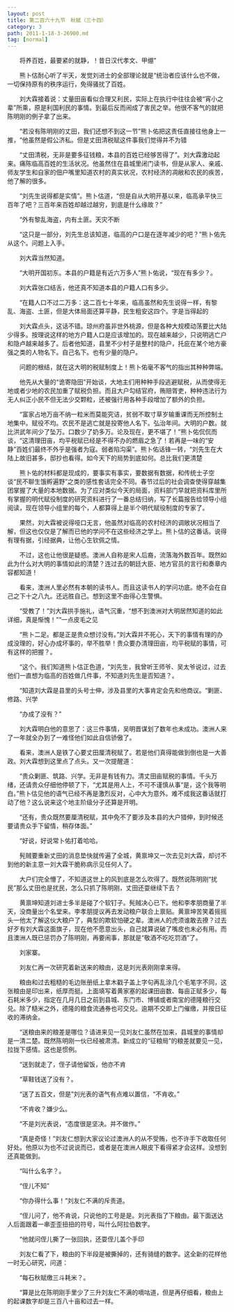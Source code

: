```yaml
---
layout: post
title: 第二百六十九节　秋赋（三十四）
category: 3
path: 2011-1-18-3-26900.md
tag: [normal]
---
```


　　将养百姓，最要紧的就静，！昔日汉代孝文、甲绷”

　　熊卜估耐心听了半天，发觉刘进士的全部理论就是“统治者应该什么也不做，一切保持原有的秩序运行，免得骚扰了百姓。

　　刘大霖接着说：丈量田亩看似合理又利民，实际上在执行中往往会被“宵小之辈”所乘，原是利国利民的事情。到最后反而闹成了害民之举。他很不客气的就把陈明刚的例子拿了出来。

　　“若没有陈明刚的丈田，我们还想不到这一节”熊卜佑把这责任直接往他身上一推，“他虽然是假公济私。但是丈田清税赋这件事我们觉得并不为错

　　“丈田清税，无非是要多征钱粮，本县的百姓已经够苦得了”。刘大霖激动起来。痛陈临高百姓的生活状况。他虽然住在县城里闭门读书，但是从家人、亲戚、师友学生和自家的佃户嘴里知道农村的真实状况，农村经济的凋敝和农民的疾苦，他了解的很多。

　　“刘先生说得都是实情”。熊卜估道，“但是自从大明开基以来，临高承平快三百年了吧？三百年来百姓却越过越穷，到底是什么缘故？”

　　“外有黎乱海盗，内有土匪。天灾不断

　　“这只是一部分，刘先生总该知道，临高的户口是在逐年减少的吧？”熊卜佑先从这个。问题上入手。

　　刘大霖当然知道。

　　“大明开国初东。本县的户籍是有近六万多人”熊卜佑说，“现在有多少？。

　　刘大霖张口结舌，他还真不知道本县的户籍人口有多少。

　　“在籍人口不过二万多：这二百七十年来，临高虽然和先生说得一样，有黎乱、海盗、土匪，但是大体局面还算平静，民生粗安这四个。字是当得起的

　　刘大霖点头，这话不错。琼州府虽非世外桃源，但是各种大规模动荡要比大陆少得多。按理说这样的地方户籍人口是应该增加的。现在越来越少，只说明逃亡户和隐卢越来越多了。后者他知道，县里不少村子是整村的隐户，托庇在某个地方豪强之类的人物名下。自己名下。也有少量的隐户。

　　问题的根结，就在这大明的税赋制度上！熊卜佑毫不客气的指出其种种弊端。

　　他先从大量的“诡寄隐田”开始谈，大地主们用种种手段逃避赋税，从而使得无地或者少地的农民加重了赋税负担。而且大户勾结官府，贿赔胥吏，种种违法行为无人纠正小民不但无法少交颗粒，还被强行用各种手段增加了额外的负担。

　　“富家占地万亩不纳一粒米而莫能究诘，贫弱不取寸草岁输重课而无所控制土地集中。赋役不均。农民不是逃亡就是投寄他人名下。弘治年间。大明的户数。就比洪武年间少了坠万。口数少了奶多万。论及现在，更不堪了！”熊卜佑侃侃而谈，“这清理田亩，均平税赋已经是不得不办的燃眉之急了！若再是一味的“安静”百姓们最终不外乎是强者为寇。弱者陷沟渠”。熊卜佑话锋一转，“刘先生在大陆上故旧甚多，邸抄也看得。如今天下的局势到底如何。总比我们更清楚

　　熊卜佑的材料都是现成的，要事实有事实，要数据有数据，和传统士子空谈“民不聊生饿孵遍野”之类的感性套话完全不同。春节过后的社会调查使得穿越集团掌握了大量的本地数据。为了应对类似今天的局面，资料部门早就把资料库里所有掌握的明代赋役制度的研究资料进行了一番总结归纳，写了长篇报告给领导小组阅读，现在领导小组里的每个，人都算得上是半个明代赋役制度的专家了。

　　果然，刘大霖被说得哑口无言，他虽然对临高的农村经济的调敞状况相当了解，但这也仅仅是了解而已他的学问不在这些经济之学上。熊卜估的这番话。说得有理有据，引经据典，让他心生钦佩之情。

　　不过，这也让他很是疑惑。澳洲人自称是宋人后裔，流落海外数百年。既然如此为什么对大明的事情如此的清楚？连过去的朝廷大臣、地方官员的言行和奏章内容都知道！

　　看来，澳洲人里必然有本朝的读书人。而且这读书人的学问功底。绝不会在自己之下十之八九。还远胜自己。想到这里不由得心生警惧。

　　“受教了！”刘大霖拱手施礼，语气沉重，“想不到澳洲对大明居然知道的如此详细，真是惭愧！”“一点皮毛之见

　　“熊卜二足。都是正是贵众想讨没有。”刘大霖并不死心，天下的事情有理的办成没理的，好心办成坏事的，举不胜举！贵众要办清理田亩，均平税赋的事情，可有这样的把握？。

　　“这个。我们知道熊卜估正色道，“刘先生，我曾听王师爷、吴太爷说过，过去他们一直想为临高的百姓做几件事，不知道刘先生是否知道？。

　　“知道刘大霖是县里的头号士伸，涉及县里的大事肯定会先和他商议。“剿匪、修路、兴学

　　“办成了没有？”

　　刘大霖明白他的意思了：这三件事情，吴明晋谋划了数年也未成功。澳洲人来了一年就全办到了一难怪他们如此自信骄傲了。

　　看来，澳洲人是铁了心要丈田厘清税赋了。若是他们真得能做到倒也是一大善政。刘大霖想到这里点了点头。又一次提醒道：

　　“贵众剿匪、筑路、兴学。无非是有钱有力。清丈田亩赋税的事情。千头万绪，还请贵众仔细他停顿了下，“尤其是用人上，不可不谨慎从事“是，这个我等明白。”熊卜估见他的语气已经不再是激烈反对，心中大为意外。难不成我这番话就打动了他？这么说来这个地主阶级分子还算是开明。

　　“还有，贵众既然要厘清税赋，其中免不了要涉及本县的大户猎伸，到时候还要请贵众手下留情，稍存体面。”

　　“好说，好说常卜佑打着哈哈。

　　髡贼要重新丈田的消息垫快就传遍了全城，黄禀坤又一次去见刘大霖，却讨不到他的新主意一刘大霖干脆称病示见任何人了。

　　大户们完全懵了，不知道这世上的风到底是怎么吹得了。既然说陈明刚“扰民”那么丈田也是扰民，怎么只抓了陈明刚，丈田还耍继续下去？

　　黄禀坤知道刘进士多半是碰了个软钉子。髡贼决心已下。他和李孝朋商量了半天，没商量出个名堂来。李孝朋提议再去发动粮户联合上禀贴。黄禀坤苦笑着摇摇头一他太了解这伙大粮户了，典型的欺软怕硬之辈。澳洲人的虎须谁敢去撩？过去好歹有刘大霖这面旗子，现在他不愿意出头，自己就算说破了嘴皮也未必有用。而且澳洲人既已惩罚办了陈明刚，再要闹事，那就是“敬酒不吃吃罚酒”了。

　　刘家寨。

　　刘友仁再一次研究着新送来的粮由，这是刘光表刚刚拿来得。

　　粮由和过去粗糙的毛边账册纸上拿木戳子盖上字句再乱涂几个毛笔字不同，这张粮由是印出来，纸厚而挺。上面填写着黄家塞的起课田亩数、每亩正赋多少，每石耗米多少，指定在几月几日之前到县城、东门市、博铺或者南宝的德隆粮行交兑。除了糙米之外，德隆的粮食流通券也可交兑。逾期不交即上门催缴，并按日征收的滞纳金。

　　“送粮由来的粮差是哪位？请进来见一见刘友仁虽然在加来，县城里的事情却是一清二楚。既然陈明刚一伙已经被肃清。新成立的“征粮局”的粮差就要见一见，拉拢下感情。这也是惯例。

　　“送到就走了，侄子请他留饭，他亦不肯

　　“草鞋钱送了没有？。

　　“送了五百文，但是”刘光表的语气有点难以置信，“不肯收。”

　　“不肯收？嫌少么。

　　“不是刘光表说，“态度很是坚决。并不做作。”

　　“真是奇怪！”刘友仁想到大家议论过澳洲人的从不受贿，也不许手下收取任何好处。他原以为也不过说说而已，或者是在澳洲人眼皮下看得紧才会这样。没想到还真能做到。

　　“叫什么名字？。

　　“侄儿不知”

　　“你办得什么事！”刘友仁不满的斥责道。

　　“侄儿问了，他不肯说，只说他的工号是是。刘光表指了下粮由。最下面送达人后面跟着一串歪歪扭扭的符号，叫什么阿拉伯数字。

　　“他就问侄儿撕了一张回执，还耍侄儿盖个手印

　　刘友仁看了下，粮由的下半段是被撕掉的，还有骑缝的数字。这全新的花样他一时无心研究，问道：

　　“每石秋赋缴三斗耗米？。

　　“算是比在陈明刚手里少了三升刘友仁不满的嘀咕道，但是再仔细看，粮由上的起课数字却是三百八十亩和过去一样。